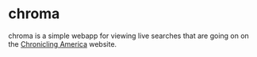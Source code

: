chroma
======

chroma is a simple webapp for viewing live searches that are going on 
on the [Chronicling America](http://chroniclingamerica.loc.gov) website.
